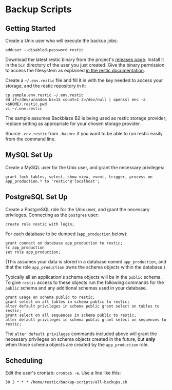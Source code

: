 # Backup Scripts

## Getting Started

Create a Unix user who will execute the backup jobs:

```
adduser --disabled-password restic
```

Download the latest restic binary from the project's
[releases page](https://github.com/restic/restic/releases/latest).
Install it in the `bin` directory of the user you just created.
Give the binary permission to access the filesystem as explained
[in the restic documentation](https://restic.readthedocs.io/en/stable/080_examples.html#backing-up-your-system-without-running-restic-as-root).

Create a `~/.env.restic` file and fill it in with the key needed to
access your storage, and the restic repository in it:

```
cp sample.env.restic ~/.env.restic
dd if=/dev/urandom bs=15 count=1 2>/dev/null | openssl enc -a >$HOME/.restic.pwd
vi ~/.env.restic
```

The sample assumes Backblaze B2 is being used as restic storage provider;
replace setting as appropriate for your chosen storage provider.

Source `.env.restic` from `.bashrc` if you want to be able to run restic
easily from the command line.

## MySQL Set Up

Create a MySQL user for the Unix user, and grant the necessary
privileges:

```
grant lock tables, select, show view, event, trigger, process on app_production.* to 'restic'@'localhost';
```

## PostgreSQL Set Up

Create a PostgreSQL role for the Unix user, and grant the necessary
privileges. Connecting as the `postgres` user:

```
create role restic with login;
```

For each database to be dumped (`app_production` below):

```
grant connect on database app_production to restic;
\c app_production
set role app_production;
```

(This assumes your data is stored in a database named `app_production`,
and that the role `app_production` owns the schema objects within the
database.)

Typically all an application's schema objects will be in the `public` schema.
To give `restic` access to these objects run the following commands for the
`public` schema and any additional schemas used in your database.

```
grant usage on schema public to restic;
grant select on all tables in schema public to restic;
alter default privileges in schema public grant select on tables to restic;
grant select on all sequences in schema public to restic;
alter default privileges in schema public grant select on sequences to restic;
```

The `alter default privileges` commands included above will grant the
necessary privileges on schema objects created in the future,
but **only** when those schema objects are created by the `app_production`
role.

## Scheduling

Edit the user's crontab: `crontab -e`. Use a line like this:

```
30 2 * * * /home/restic/backup-scripts/all-backups.sh
```
